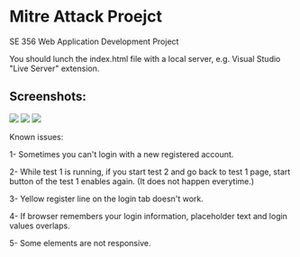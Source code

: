 # Mitre Attack Proejct

SE 356 Web Application Development Project

You should lunch the index.html file with a local server,
e.g. Visual Studio "Live Server" extension.

## Screenshots:

![](./screenshots/Login.png)
![](./screenshots/Homepage.png)
![](./screenshots/TestOne.png)

Known issues:

1- Sometimes you can't login with a new registered account.

2- While test 1 is running, if you start test 2 and go back to test 1 page, start button of
the test 1 enables again. (It does not happen everytime.)

3- Yellow register line on the login tab doesn't work.

4- If browser remembers your login information, placeholder text and login values overlaps.

5- Some elements are not responsive.
